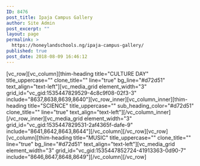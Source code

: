 ```yaml
---
ID: 8476
post_title: Ipaja Campus Gallery
author: Site Admin
post_excerpt: ""
layout: page
permalink: >
  https://honeylandschools.ng/ipaja-campus-gallery/
published: true
post_date: 2018-08-09 16:46:12
---
```

[vc_row][vc_column][thim-heading title="CULTURE DAY" title_uppercase="" clone_title="" line="true" bg_line="#d72d51" text_align="text-left"][vc_media_grid element_width="3" grid_id="vc_gid:1535447829529-4c8c9f08-02f3-3" include="8637,8638,8639,8640"][vc_row_inner][vc_column_inner][thim-heading title="SCIENCE" title_uppercase="" sub_heading_color="#d72d51" clone_title="" line="true" text_align="text-left"][/vc_column_inner][/vc_row_inner][vc_media_grid element_width="3" grid_id="vc_gid:1535447829531-2af4365f-dafe-9" include="8641,8642,8643,8644"][/vc_column][/vc_row][vc_row][vc_column][thim-heading title="MUSIC" title_uppercase="" clone_title="" line="true" bg_line="#d72d51" text_align="text-left"][vc_media_grid element_width="3" grid_id="vc_gid:1535447852724-41913363-0d90-7" include="8646,8647,8648,8649"][/vc_column][/vc_row]